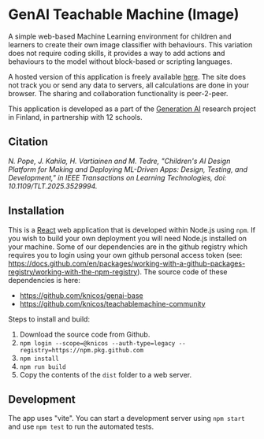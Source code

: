 # GenAI Teachable Machine (Image)

A simple web-based Machine Learning environment for children and learners to create their own image classifier with behaviours. This variation does not require coding skills, it provides a way to add actions and behaviours to the model without block-based or scripting languages.

A hosted version of this application is freely available [here](https://tm.gen-ai.fi/). The site does not track you or send any data to servers, all calculations are done in your browser. The sharing and collaboration functionality is peer-2-peer.

This application is developed as a part of the [Generation AI](https://www.generation-ai-stn.fi) research project in Finland, in partnership with 12 schools.

## Citation

_N. Pope, J. Kahila, H. Vartiainen and M. Tedre, "Children's AI Design Platform for Making and Deploying ML-Driven Apps: Design, Testing, and Development," in IEEE Transactions on Learning Technologies, doi: 10.1109/TLT.2025.3529994._

## Installation

This is a [React](https://react.dev/) web application that is developed within Node.js using `npm`. If you wish to build your own deployment you will need Node.js installed on your machine. Some of our dependencies are in the github registry which requires you to login using your own github personal access token (see: https://docs.github.com/en/packages/working-with-a-github-packages-registry/working-with-the-npm-registry). The source code of these dependencies is here:

-   https://github.com/knicos/genai-base
-   https://github.com/knicos/teachablemachine-community

Steps to install and build:

1. Download the source code from Github.
2. `npm login --scope=@knicos --auth-type=legacy --registry=https://npm.pkg.github.com`
3. `npm install`
4. `npm run build`
5. Copy the contents of the `dist` folder to a web server.

## Development

The app uses "vite". You can start a development server using `npm start` and use `npm test` to run the automated tests.
